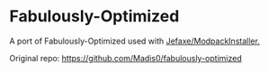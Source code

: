 # Fabulously-Optimized
A port of Fabulously-Optimized used with [Jefaxe/ModpackInstaller.](https://github.com/Jefaxe/ModpackInstaller)

Original repo: https://github.com/Madis0/fabulously-optimized
